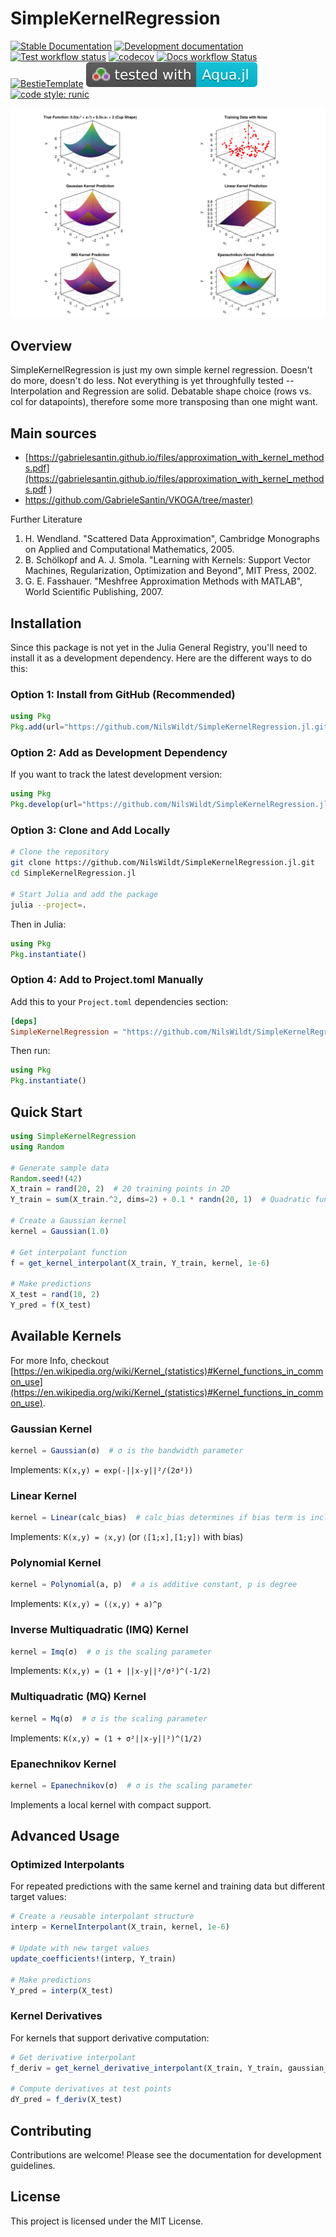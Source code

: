 # SimpleKernelRegression

[![Stable Documentation](https://img.shields.io/badge/docs-stable-blue.svg)](https://NilsWildt.github.io/SimpleKernelRegression.jl/stable)
[![Development documentation](https://img.shields.io/badge/docs-dev-blue.svg)](https://NilsWildt.github.io/SimpleKernelRegression.jl/dev)
[![Test workflow status](https://github.com/NilsWildt/SimpleKernelRegression.jl/actions/workflows/Test.yml/badge.svg?branch=main)](https://github.com/NilsWildt/SimpleKernelRegression.jl/actions/workflows/Test.yml?query=branch%3Amain)
[![codecov](https://codecov.io/github/NilsWildt/SimpleKernelregression.jl/graph/badge.svg?token=AK3U2LS9BZ)](https://codecov.io/github/NilsWildt/SimpleKernelregression.jl)
[![Docs workflow Status](https://github.com/NilsWildt/SimpleKernelRegression.jl/actions/workflows/Docs.yml/badge.svg?branch=main)](https://github.com/NilsWildt/SimpleKernelRegression.jl/actions/workflows/Docs.yml?query=branch%3Amain)
[![BestieTemplate](https://img.shields.io/endpoint?url=https://raw.githubusercontent.com/JuliaBesties/BestieTemplate.jl/main/docs/src/assets/badge.json)](https://github.com/JuliaBesties/BestieTemplate.jl)
[![Aqua QA](https://raw.githubusercontent.com/JuliaTesting/Aqua.jl/master/badge.svg)](https://github.com/JuliaTesting/Aqua.jl)
[![code style: runic](https://img.shields.io/badge/code_style-%E1%9A%B1%E1%9A%A2%E1%9A%BE%E1%9B%81%E1%9A%B2-black)](https://github.com/fredrikekre/Runic.jl)


![Kernel Regression Example](kernel_regression_3d_example.png)

## Overview

SimpleKernelRegression is just my own simple kernel regression. Doesn't do more, doesn't do less. Not everything is yet throughfully tested -- Interpolation and Regression are solid. Debatable shape choice (rows vs. col for datapoints), therefore some more transposing than one might want. 

## Main sources

* [https://gabrielesantin.github.io/files/approximation_with_kernel_methods.pdf](https://gabrielesantin.github.io/files/approximation_with_kernel_methods.pdf )
* [https://github.com/GabrieleSantin/VKOGA/tree/master)](https://github.com/GabrieleSantin/VKOGA/tree/master )

Further Literature
1. H. Wendland. "Scattered Data Approximation", Cambridge Monographs on Applied and Computational Mathematics, 2005.
2. B. Schölkopf and A. J. Smola. "Learning with Kernels: Support Vector Machines, Regularization, Optimization and Beyond", MIT Press, 2002.
3. G. E. Fasshauer. "Meshfree Approximation Methods with MATLAB", World Scientific Publishing, 2007.


## Installation

Since this package is not yet in the Julia General Registry, you'll need to install it as a development dependency. Here are the different ways to do this:

### Option 1: Install from GitHub (Recommended)

```julia
using Pkg
Pkg.add(url="https://github.com/NilsWildt/SimpleKernelRegression.jl.git")
```

### Option 2: Add as Development Dependency

If you want to track the latest development version:

```julia
using Pkg
Pkg.develop(url="https://github.com/NilsWildt/SimpleKernelRegression.jl.git")
```

### Option 3: Clone and Add Locally

```bash
# Clone the repository
git clone https://github.com/NilsWildt/SimpleKernelRegression.jl.git
cd SimpleKernelRegression.jl

# Start Julia and add the package
julia --project=.
```

Then in Julia:
```julia
using Pkg
Pkg.instantiate()
```

### Option 4: Add to Project.toml Manually

Add this to your `Project.toml` dependencies section:
```toml
[deps]
SimpleKernelRegression = "https://github.com/NilsWildt/SimpleKernelRegression.jl.git"
```

Then run:
```julia
using Pkg
Pkg.instantiate()
```


## Quick Start

```julia
using SimpleKernelRegression
using Random

# Generate sample data
Random.seed!(42)
X_train = rand(20, 2)  # 20 training points in 2D
Y_train = sum(X_train.^2, dims=2) + 0.1 * randn(20, 1)  # Quadratic function with noise

# Create a Gaussian kernel
kernel = Gaussian(1.0)

# Get interpolant function
f = get_kernel_interpolant(X_train, Y_train, kernel, 1e-6)

# Make predictions
X_test = rand(10, 2)
Y_pred = f(X_test)
```

## Available Kernels

For more Info, checkout [https://en.wikipedia.org/wiki/Kernel_(statistics)#Kernel_functions_in_common_use](https://en.wikipedia.org/wiki/Kernel_(statistics)#Kernel_functions_in_common_use).
### Gaussian Kernel
```julia
kernel = Gaussian(σ)  # σ is the bandwidth parameter
```
Implements: `K(x,y) = exp(-||x-y||²/(2σ²))`

### Linear Kernel
```julia
kernel = Linear(calc_bias)  # calc_bias determines if bias term is included
```
Implements: `K(x,y) = ⟨x,y⟩` (or `⟨[1;x],[1;y]⟩` with bias)

### Polynomial Kernel
```julia
kernel = Polynomial(a, p)  # a is additive constant, p is degree
```
Implements: `K(x,y) = (⟨x,y⟩ + a)^p`

### Inverse Multiquadratic (IMQ) Kernel
```julia
kernel = Imq(σ)  # σ is the scaling parameter
```
Implements: `K(x,y) = (1 + ||x-y||²/σ²)^(-1/2)`

### Multiquadratic (MQ) Kernel
```julia
kernel = Mq(σ)  # σ is the scaling parameter
```
Implements: `K(x,y) = (1 + σ²||x-y||²)^(1/2)`

### Epanechnikov Kernel
```julia
kernel = Epanechnikov(σ)  # σ is the scaling parameter
```
Implements a local kernel with compact support.

## Advanced Usage

### Optimized Interpolants
For repeated predictions with the same kernel and training data but different target values:

```julia
# Create a reusable interpolant structure
interp = KernelInterpolant(X_train, kernel, 1e-6)

# Update with new target values
update_coefficients!(interp, Y_train)

# Make predictions
Y_pred = interp(X_test)
```

### Kernel Derivatives
For kernels that support derivative computation:

```julia
# Get derivative interpolant
f_deriv = get_kernel_derivative_interpolant(X_train, Y_train, gaussian_kernel, 1e-6)

# Compute derivatives at test points
dY_pred = f_deriv(X_test)
```


## Contributing

Contributions are welcome! Please see the documentation for development guidelines.

## License

This project is licensed under the MIT License.
